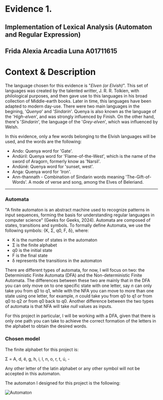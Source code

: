 # Evidence 1.
## Implementation of Lexical Analysis (Automaton and Regular Expression)
Frida Alexia Arcadia Luna A01711615
---
# Context & Description
The language chosen for this evidence is "*Elven (or Elvish)*". This set of languages was created by the talented writter, J. R. R. Tolkien, with philological purposes, and then gave use to this languages in his broad collection of Middle-earth books. Later in time, this languages have been adapted to modern day-use. There were two main languages in the begining, '*Quenya*' and '*Sindarin*'. Quenya is also known as the language of the '*High-elven*', and was strongly influenced by Finish. On the other hand, there's '*Sindarin*', the language of the '*Grey-elven*', which was influenced by Welsh.

In this evidence, only a few words belonging to the Elvish languages will be used, and the words are the following:
- Ando: Quenya word for 'Gate'.
- Andúril: Quenya word for 'Flame-of-the-West', which is the name of the sword of Aragorn, formerly know as 'Narsil'.
- Andúnë: Quenya word for 'sunset, west'.
- Anga: Quenya word for 'Iron'.
- Ann-thannath - Combination of Sindarin words meaning 'The-Gift-of-Words'. A mode of verse and song, among the Elves of Beleriand.
---
### Automata

"A finite automaton is an abstract machine used to recognize patterns in input sequences, forming the basis for understanding regular languages in computer science" (Geeks for Geeks, 2024).
Automata are composed of states, transitions and symbols. 
To formally define Automata, we use the following symbols:
{K, Σ, q0, F, δ}, where:
- K is the number of states in the automaton
- Σ is the finite alphabet
- q0 is the initial state 
- F is the final state
- δ represents the transitions in the automaton

There are different types of automata, for now, I will focus on two: the Deterministic Finite Automata (DFA) and the Non-deterministic Finite Automata. The differences between these two are mainly that in the DFA you can only move on to one specific state with one letter, say *n* can only take you from q0 to q1, while with the NFA you can move to more than one state using one letter, for example, *n* could take you from q0 to q1 *or* from q0 to q2 *or* from q0 back to q0. Another difference between the two types of automata is that NFA will take *null* values as inputs.

For this project in particular, I will be working with a DFA, given that there is only one path you can take to achieve the correct formation of the letters in the alphabet to obtain the desired words.

### Chosen model

The finite alphabet for this project is:

Σ = A, d, ë, g, h, i, l, n, o, r, t, ú, -

Any other letter of the latin alphabet or any other symbol will not be accepted in this automaton.

The automaton I designed for this project is the following:

![Automaton]()

